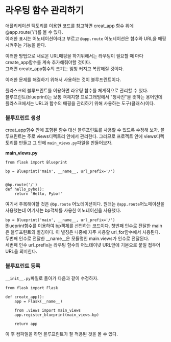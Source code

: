 # 라우팅 함수 관리하기

애플리케이션 팩토리를 이용한 코드를 참고하면 creat_app 함수 위에 @app.route('/')를 볼 수 있다.  
이러한 표시는 어노테이션이라고 부르고 `@app.route` 어노테이션은 함수와 URL을 매핑시켜주는 기능을 한다.  

이러한 방법으로 새로운 URL매핑을 하기위해서는 라우팅이 필요할 때 마다 create_app함수를 계속 추가해줘야할 것이다.  
그러면 create_app함수의 크기는 엄청 커지고 복잡해질 것이다.  

이러한 문제를 해결하기 위해서 사용하는 것이 블루프린트이다.

플라스크의 블루프린트를 이용하면 라우팅 함수를 체계적으로 관리할 수 있다.  
블루프린트(blueprint)는 보통 객체지향 프로그래밍에서 "청사진"을 뜻하는 용어인데 플라스크에서는 URL과 함수의 매핑을 관리하기 위해 사용하는 도구(클래스)이다.

### 블루프린트 생성
creat_app함수 안에 포함된 함수 대신 블루프린트를 사용할 수 있드록 수정해 보자.
블루프린트는 주로 views디렉토리 안에서 관리한다. 그러므로 프로젝트 안에 views디렉토리를 만들고 그 안에 `main_views.py`파일을 만들어보자.

**main_views.py**
```
from flask import Blueprint

bp = Blueprint('main', __name__, url_prefix='/')


@bp.route('/')
def hello_pybo():
    return 'Hello, Pybo!'
```
여기서 주목해야할 것은 `@bp.route` 어노테이션이다.
원래는 `@app.route`어노페이션을 사용했는데 여기서는 bp객체를 사용한 어노테이션을 사용했다.  
  
`bp = Blueprint('main', __name__, url_prefix='/')`  
Blueprint함수를 이용하여 bp객체를 선언하는 코드이다.
첫번째 인수로 전달한 main은 블루프린트의 별칭이다. 이 별칭은 나중에 자주 사용할 url_for함수에서 사용된다.  
두번째 인수로 전달한 __name__은 모듈명인 main.views가 인수로 전달된다.  
세번째 인수 url_prefix는 라우팅 함수의 어노테이녓 URL앞에 기본으로 붙일 접두어 URL을 의미한다.

### 블루프린트 등록
`__init__.py`파일로 돌아가 다음과 같이 수정하자.  

```
from flask import Flask

def create_app():
    app = Flask(__name__)

    from .views import main_views
    app.register_blueprint(main_views.bp)

    return app
```  

이 후 컴파일을 하면 블루프린트가 잘 적용된 것을 볼 수 있다.

